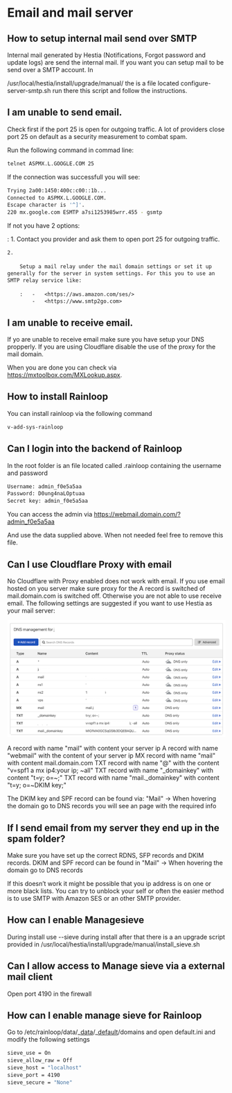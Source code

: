 # Email and mail server

## How to setup internal mail send over SMTP

Internal mail generated by Hestia (Notifications, Forgot password and
update logs) are send the internal mail. If you want you can setup mail
to be send over a SMTP account. In

/usr/local/hestia/install/upgrade/manual/ the is a file located
configure-server-smtp.sh run there this script and follow the
instructions.

## I am unable to send email.

Check first if the port 25 is open for outgoing traffic. A lot of
providers close port 25 on default as a security measurement to combat
spam.

Run the following command in commad line:

```bash
telnet ASPMX.L.GOOGLE.COM 25
```

If the connection was successfull you will see:

```bash
Trying 2a00:1450:400c:c00::1b...
Connected to ASPMX.L.GOOGLE.COM.
Escape character is '^]'.
220 mx.google.com ESMTP a7si1253985wrr.455 - gsmtp
```

If not you have 2 options:

: 1. Contact you provider and ask them to open port 25 for outgoing
traffic.

    2.

        Setup a mail relay under the mail domain settings or set it up generally for the server in system settings. For this you to use an SMTP relay service like:

        :   -   <https://aws.amazon.com/ses/>
            -   <https://www.smtp2go.com>

## I am unable to receive email.

If yo are unable to receive email make sure you have setup your DNS
propperly. If you are using Cloudflare disable the use of the proxy for
the mail domain.

When you are done you can check via
<https://mxtoolbox.com/MXLookup.aspx>.

## How to install Rainloop

You can install rainloop via the following command

```bash
v-add-sys-rainloop
```

## Can I login into the backend of Rainloop

In the root folder is an file located called .rainloop containing the
username and password

```bash
Username: admin_f0e5a5aa
Password: D0ung4naLOptuaa
Secret key: admin_f0e5a5aa
```

You can access the admin via
<https://webmail.domain.com/?admin_f0e5a5aa>

And use the data supplied above. When not needed feel free to remove
this file.

## Can I use Cloudflare Proxy with email

No Cloudflare with Proxy enabled does not work with email. If you use
email hosted on you server make sure proxy for the A record is switched
of mail.domain.com is switched off. Otherwise you are not able to use
receive email. The following settings are suggested if you want to use
Hestia as your mail server:

![DNS records](/images/mail/mail.png)

A record with name "mail" with content your server ip A record with
name "webmail" with the content of your server ip MX record with name
"mail" with content mail.domain.com TXT record with name "@" with
the content "v=spf1 a mx ip4:your ip; \~all" TXT record with name
"\_domainkey" with content "t=y; o=\~;" TXT record with name
"mail.\_domainkey" with content "t=y; o=\~DKIM key;"

The DKIM key and SPF record can be found via: "Mail" -\> When hovering
the domain go to DNS records you will see an page with the required info

## If I send email from my server they end up in the spam folder?

Make sure you have set up the correct RDNS, SFP records and DKIM
records. DKIM and SPF record can be found in "Mail" -\> When hovering
the domain go to DNS records

If this doesn’t work it might be possible that you ip address is on one
or more black lists. You can try to unblock your self or often the
easier method is to use SMTP with Amazon SES or an other SMTP provider.

## How can I enable Managesieve

During install use \--sieve during install after that there is a an
upgrade script provided in
/usr/local/hestia/install/upgrade/manual/install_sieve.sh

## Can I allow access to Manage sieve via a external mail client

Open port 4190 in the firewall

## How can I enable manage sieve for Rainloop

Go to /etc/rainloop/data/\_[data]()/\_[default]()/domains and open
default.ini and modify the following settings

```bash
sieve_use = On
sieve_allow_raw = Off
sieve_host = "localhost"
sieve_port = 4190
sieve_secure = "None"
```
